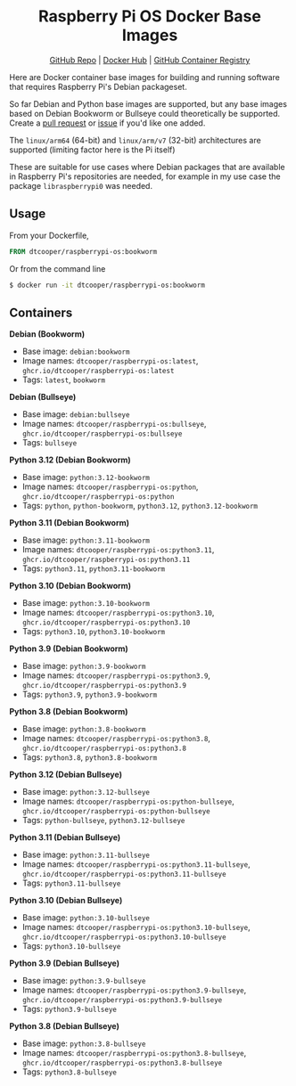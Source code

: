 <h1 align="center">
  Raspberry Pi OS Docker Base Images
</h1>

<p align="center">
  <a href="https://github.com/dtcooper/raspberrypi-os-docker/">GitHub Repo</a> |
  <a href="https://hub.docker.com/r/dtcooper/raspberrypi-os">Docker Hub</a> |
  <a href="https://github.com/dtcooper/raspberrypi-os-docker/pkgs/container/raspberrypi-os">
    GitHub Container Registry
  </a>
</p>

Here are Docker container base images for building and running software that
requires Raspberry Pi's Debian packageset.

So far Debian and Python base images are supported, but any base images based on
Debian Bookworm or Bullseye could theoretically be supported. Create a
[pull request](https://github.com/dtcooper/raspberrypi-os-docker/pulls) or
[issue](https://github.com/dtcooper/raspberrypi-os-docker/issues)
if you'd like one added.

The `linux/arm64` (64-bit) and `linux/arm/v7` (32-bit) architectures are
supported (limiting factor here is the Pi itself)

These are suitable for use cases where Debian packages that are available in
Raspberry Pi's repositories are needed, for example in my use case the package
`libraspberrypi0` was needed.

## Usage

From your Dockerfile,

```Dockerfile
FROM dtcooper/raspberrypi-os:bookworm
```

Or from the command line

```bash
$ docker run -it dtcooper/raspberrypi-os:bookworm
```

## Containers

**Debian (Bookworm)**
  * Base image: `debian:bookworm`
  * Image names: `dtcooper/raspberrypi-os:latest`, `ghcr.io/dtcooper/raspberrypi-os:latest`
  * Tags: `latest`, `bookworm`

**Debian (Bullseye)**
  * Base image: `debian:bullseye`
  * Image names: `dtcooper/raspberrypi-os:bullseye`, `ghcr.io/dtcooper/raspberrypi-os:bullseye`
  * Tags: `bullseye`

**Python 3.12 (Debian Bookworm)**
  * Base image: `python:3.12-bookworm`
  * Image names: `dtcooper/raspberrypi-os:python`, `ghcr.io/dtcooper/raspberrypi-os:python`
  * Tags: `python`, `python-bookworm`, `python3.12`, `python3.12-bookworm`

**Python 3.11 (Debian Bookworm)**
  * Base image: `python:3.11-bookworm`
  * Image names: `dtcooper/raspberrypi-os:python3.11`, `ghcr.io/dtcooper/raspberrypi-os:python3.11`
  * Tags: `python3.11`, `python3.11-bookworm`

**Python 3.10 (Debian Bookworm)**
  * Base image: `python:3.10-bookworm`
  * Image names: `dtcooper/raspberrypi-os:python3.10`, `ghcr.io/dtcooper/raspberrypi-os:python3.10`
  * Tags: `python3.10`, `python3.10-bookworm`

**Python 3.9 (Debian Bookworm)**
  * Base image: `python:3.9-bookworm`
  * Image names: `dtcooper/raspberrypi-os:python3.9`, `ghcr.io/dtcooper/raspberrypi-os:python3.9`
  * Tags: `python3.9`, `python3.9-bookworm`

**Python 3.8 (Debian Bookworm)**
  * Base image: `python:3.8-bookworm`
  * Image names: `dtcooper/raspberrypi-os:python3.8`, `ghcr.io/dtcooper/raspberrypi-os:python3.8`
  * Tags: `python3.8`, `python3.8-bookworm`

**Python 3.12 (Debian Bullseye)**
  * Base image: `python:3.12-bullseye`
  * Image names: `dtcooper/raspberrypi-os:python-bullseye`, `ghcr.io/dtcooper/raspberrypi-os:python-bullseye`
  * Tags: `python-bullseye`, `python3.12-bullseye`

**Python 3.11 (Debian Bullseye)**
  * Base image: `python:3.11-bullseye`
  * Image names: `dtcooper/raspberrypi-os:python3.11-bullseye`, `ghcr.io/dtcooper/raspberrypi-os:python3.11-bullseye`
  * Tags: `python3.11-bullseye`

**Python 3.10 (Debian Bullseye)**
  * Base image: `python:3.10-bullseye`
  * Image names: `dtcooper/raspberrypi-os:python3.10-bullseye`, `ghcr.io/dtcooper/raspberrypi-os:python3.10-bullseye`
  * Tags: `python3.10-bullseye`

**Python 3.9 (Debian Bullseye)**
  * Base image: `python:3.9-bullseye`
  * Image names: `dtcooper/raspberrypi-os:python3.9-bullseye`, `ghcr.io/dtcooper/raspberrypi-os:python3.9-bullseye`
  * Tags: `python3.9-bullseye`

**Python 3.8 (Debian Bullseye)**
  * Base image: `python:3.8-bullseye`
  * Image names: `dtcooper/raspberrypi-os:python3.8-bullseye`, `ghcr.io/dtcooper/raspberrypi-os:python3.8-bullseye`
  * Tags: `python3.8-bullseye`
